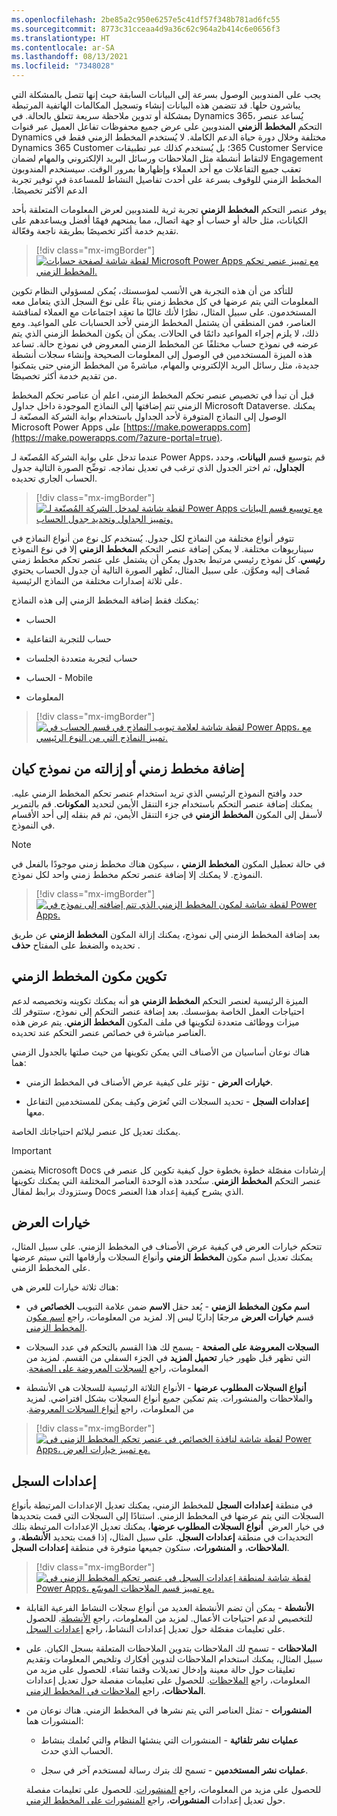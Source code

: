 ```yaml
---
ms.openlocfilehash: 2be85a2c950e6257e5c41df57f348b781ad6fc55
ms.sourcegitcommit: 8773c31cceaa4d9a36c62c964a2b414c6e0656f3
ms.translationtype: HT
ms.contentlocale: ar-SA
ms.lasthandoff: 08/13/2021
ms.locfileid: "7348028"
---
```

يجب على المندوبين الوصول بسرعة إلى البيانات السابقة حيث إنها تتصل بالمشكلة التي يباشرون حلها. قد تتضمن هذه البيانات إنشاء وتسجيل المكالمات الهاتفية المرتبطة بمشكلة أو تدوين ملاحظة سريعة تتعلق بالحالة. في Dynamics 365، يُساعد عنصر التحكم **‏‫المخطط الزمني** المندوبين على عرض جميع محفوظات تفاعل العميل عبر قنوات مختلفة وخلال دورة حياة الدعم الكاملة. لا يُستخدم المخطط الزمني فقط في Dynamics 365 Customer Service؛ بل يُستخدم كذلك عبر تطبيقات Dynamics 365 Customer Engagement لالتقاط أنشطة مثل الملاحظات ورسائل البريد الإلكتروني والمهام لضمان تعقب جميع التفاعلات مع أحد العملاء وإظهارها بمرور الوقت. سيستخدم المندوبون المخطط الزمني للوقوف بسرعة على أحدث تفاصيل النشاط للمساعدة في توفير تجربة الدعم الأكثر تخصيصًا.

يوفر عنصر التحكم **المخطط الزمني** تجربة ثرية للمندوبين لعرض المعلومات المتعلقة بأحد الكيانات، مثل حالة أو حساب أو جهة اتصال، مما يمنحهم فهمًا أفضل ويساعدهم على تقديم خدمة أكثر تخصيصًا بطريقة ناجعة وفعّالة.

> [!div class="mx-imgBorder"]
> [![لقطة شاشة لصفحة حسابات Microsoft Power Apps مع تمييز عنصر تحكم المخطط الزمني.](../media/2-1-timeline.png)](../media/2-1-timeline.png#lightbox)

للتأكد من أن هذه التجربة هي الأنسب لمؤسستك، يُمكن لمسؤولي النظام تكوين المعلومات التي يتم عرضها في كل مخطط زمني بناءً على نوع السجل الذي يتعامل معه المستخدمون. على سبيل المثال، نظرًا لأنك غالبًا ما تعقِد اجتماعات مع العملاء لمناقشة العناصر، فمن المنطقي أن يشتمل المخطط الزمني لأحد الحسابات على المواعيد.
ومع ذلك، لا يلزم إجراء المواعيد دائمًا في الحالات. يمكن أن يكون المخطط الزمني الذي يتم عرضه في نموذج حساب مختلفًا عن المخطط الزمني المعروض في نموذج حالة. تساعد هذه الميزة المستخدمين في الوصول إلى المعلومات الصحيحة وإنشاء سجلات أنشطة جديدة، مثل رسائل البريد الإلكتروني والمهام، مباشرةً من المخطط الزمني حتى يتمكنوا من تقديم خدمة أكثر تخصيصًا.

قبل أن تبدأ في تخصيص عنصر تحكم المخطط الزمني، اعلم أن عناصر تحكم المخطط الزمني تتم إضافتها إلى النماذج الموجودة داخل جداول Microsoft Dataverse. يمكنك الوصول إلى النماذج المتوفرة لأحد الجداول باستخدام بوابة الشركة المصنّعة لـ Microsoft Power Apps على [https://make.powerapps.com](https://make.powerapps.com/?azure-portal=true).

عندما تدخل على بوابة الشركة المُصنّعة لـ Power Apps، قم بتوسيع قسم **البيانات**، وحدد **الجداول**، ثم اختر الجدول الذي ترغب في تعديل نماذجه. توضِّح الصورة التالية جدول الحساب الجاري تحديده.

> [!div class="mx-imgBorder"]
> [![لقطة شاشة لمدخل الشركة المُصنّعة لـ Power Apps مع توسيع قسم البيانات وتمييز الجداول وتحديد جدول الحساب.](../media/2-2-account.png)](../media/2-2-account.png#lightbox)

تتوفر أنواع مختلفة من النماذج لكل جدول. يُستخدم كل نوع من أنواع النماذج في سيناريوهات مختلفة. لا يمكن إضافة عنصر التحكم **المخطط الزمني** إلا في نوع النموذج **رئيسي**. كل نموذج رئيسي مرتبط بجدول يمكن أن يشتمل على عنصر تحكم مخطط زمني مُضاف إليه ومكوَّن. على سبيل المثال، تُظهر الصورة التالية أن جدول الحساب يحتوي على ثلاثة إصدارات مختلفة من النماذج الرئيسية. 

يمكنك فقط إضافة المخطط الزمني إلى هذه النماذج:

- الحساب

- حساب للتجربة التفاعلية

- حساب لتجربة متعددة الجلسات

- الحساب - Mobile

- ‏‏‏‏‏‏‏‏‏‏‏‏‏‏‏‏‏‏‏المعلومات

> [!div class="mx-imgBorder"]
> [![لقطة شاشة لعلامة تبويب النماذج في قسم الحساب في Power Apps، مع تمييز النماذج التي من النوع الرئيسي.](../media/2-3-forms.png)](../media/2-3-forms.png#lightbox)

## <a name="add-or-remove-a-timeline-from-an-entity-form"></a>إضافة مخطط زمني أو إزالته من نموذج كيان

حدد وافتح النموذج الرئيسي الذي تريد استخدام عنصر تحكم المخطط الزمني عليه.
يمكنك إضافة عنصر التحكم باستخدام جزء التنقل الأيمن لتحديد **المكونات**. قم بالتمرير لأسفل إلى المكون **المخطط الزمني** في جزء التنقل الأيمن، ثم قم بنقله إلى أحد الأقسام في النموذج.

> [!NOTE]
> في حالة تعطيل المكون **المخطط الزمني** ، سيكون هناك مخطط زمني موجودًا بالفعل في النموذج. لا يمكنك إلا إضافة عنصر تحكم مخطط زمني واحد لكل نموذج.

> [!div class="mx-imgBorder"]
> [![لقطة شاشة لمكون المخطط الزمني الذي تتم إضافته إلى نموذج في Power Apps.](../media/2-4-control.png)](../media/2-4-control.png#lightbox)

بعد إضافة المخطط الزمني إلى نموذج، يمكنك إزالة المكون **المخطط الزمني** عن طريق تحديده والضغط على المفتاح **حذف** .

## <a name="configure-the-timeline-component"></a>تكوين مكون المخطط الزمني

الميزة الرئيسية لعنصر التحكم **المخطط الزمني** هو أنه يمكنك تكوينه وتخصيصه لدعم احتياجات العمل الخاصة بمؤسسك. بعد إضافة عنصر التحكم إلى نموذج، ستتوفر لك ميزات ووظائف متعددة لتكوينها في ملف المكون **المخطط الزمني**. يتم عرض هذه العناصر مباشرة في خصائص عنصر التحكم عند تحديده.

هناك نوعان أساسيان من الأصناف التي يمكن تكوينها من حيث صلتها بالجدول الزمني هما:

- **‏‫خيارات العرض‬** - تؤثر على كيفية عرض الأصناف في المخطط الزمني.

- **إعدادات السجل** - تحديد السجلات التي تُعرَض وكيف يمكن للمستخدمين التفاعل معها.

يمكنك تعديل كل عنصر ليلائم احتياجاتك الخاصة.

> [!IMPORTANT]
> يتضمن Microsoft Docs إرشادات مفصّلة خطوة بخطوة حول كيفية تكوين كل عنصر في عنصر التحكم **المخطط الزمني**. ستُحدد هذه الوحدة العناصر المختلفة التي يمكنك تكوينها وستزودك برابط لمقال Docs الذي يشرح كيفية إعداد هذا العنصر.

## <a name="display-options"></a>خيارات العرض

تتحكم ‏‫خيارات العرض‬ في كيفية عرض الأصناف في المخطط الزمني. على سبيل المثال، يمكنك تعديل اسم مكون **المخطط الزمني** وأنواع السجلات وأرقامها التي سيتم عرضها على المخطط الزمني.

هناك ثلاثة خيارات للعرض هي:

- **اسم مكون المخطط الزمني** - يُعد حقل **الاسم** ضمن علامة التبويب **الخصائص** في قسم **خيارات العرض** مرجعًا إداريًا ليس إلا. لمزيد من المعلومات، راجع [اسم مكون المخطط الزمني](/dynamics365/customer-service/customer-service-hub-user-guide-timeline-admin/?azure-portal=true#timeline-component-name).

- **‏‫السجلات المعروضة على الصفحة** - يسمح لك هذا القسم بالتحكم في عدد السجلات التي تظهر قبل ظهور خيار **‏‫تحميل المزيد‬** في الجزء السفلي من القسم.
لمزيد من المعلومات، راجع [‏‫السجلات المعروضة على الصفحة](/dynamics365/customer-service/customer-service-hub-user-guide-timeline-admin/?azure-portal=true#records-shown-on-page).

- **‏‫أنواع السجلات المطلوب عرضها‬** - الأنواع الثلاثة الرئيسية للسجلات هي الأنشطة والملاحظات والمنشورات. يتم تمكين جميع أنواع السجلات بشكل افتراضي. لمزيد من المعلومات، راجع [‏‫أنواع السجلات المعروضة](/dynamics365/customer-service/customer-service-hub-user-guide-timeline-admin/?azure-portal=true#record-types-shown).

> [!div class="mx-imgBorder"]
> [![لقطة شاشة لنافذة الخصائص في عنصر تحكم المخطط الزمني في Power Apps، مع تمييز خيارات العرض.](../media/2-5-display.png)](../media/2-5-display.png#lightbox)

## <a name="record-settings"></a>إعدادات السجل

في منطقة **إعدادات السجل** للمخطط الزمني، يمكنك تعديل الإعدادات المرتبطة بأنواع السجلات التي يتم عرضها في المخطط الزمني. استنادًا إلى السجلات التي قمت بتحديدها في خيار العرض  **‏‫أنواع السجلات المطلوب عرضها‬**، يمكنك تعديل الإعدادات المرتبطة بتلك التحديدات في منطقة **إعدادات السجل**. على سبيل المثال، إذا قمت بتحديد **الأنشطة**، و **الملاحظات**، و **المنشورات**، ستكون جميعها متوفرة في منطقة **إعدادات السجل**.

> [!div class="mx-imgBorder"]
> [![لقطة شاشة لمنطقة إعدادات السجل في عنصر تحكم المخطط الزمني في Power Apps، مع تمييز قسم الملاحظات الموسّع.](../media/2-6-records.png)](../media/2-6-records.png#lightbox)

- **الأنشطة** - يمكن أن تضم الأنشطة العديد من أنواع سجلات النشاط الفرعية القابلة للتخصيص لدعم احتياجات الأعمال. لمزيد من المعلومات، راجع [الأنشطة](/dynamics365/customer-service/customer-service-hub-user-guide-timeline-admin/?azure-portal=true#activities). للحصول على تعليمات مفصّلة حول تعديل إعدادات النشاط، راجع [إعدادات السجل](/dynamics365/customer-service/customer-service-hub-user-guide-timeline-admin/?azure-portal=true#record-settings).

- **الملاحظات** - تسمح لك الملاحظات بتدوين الملاحظات المتعلقة بسجل الكيان.
على سبيل المثال، يمكنك استخدام الملاحظات لتدوين أفكارك وتلخيص المعلومات وتقديم تعليقات حول حالة معينة وإدخال تعديلات وقتما تشاء. للحصول على مزيد من المعلومات، راجع [الملاحظات](/dynamics365/customer-service/customer-service-hub-user-guide-timeline-admin/?azure-portal=true#notes). للحصول على تعليمات مفصلة حول تعديل إعدادات **الملاحظات**، راجع [الملاحظات في المخطط الزمني](/dynamics365/customer-service/customer-service-hub-user-guide-timeline-admin/?azure-portal=true#notes-on-timeline).

- **المنشورات** - تمثل العناصر التي يتم نشرها في المخطط الزمني. هناك نوعان من المنشورات هما:

  - **‏‫عمليات نشر تلقائية‬** - المنشورات التي ينشئها النظام والتي تُعلمك بنشاط الحساب الذي حدث.

  - **‏‫عمليات نشر المستخدمين‬** - تسمح لك بترك رسالة لمستخدم آخر في سجل.

  للحصول على مزيد من المعلومات، راجع [المنشورات](/dynamics365/customer-service/customer-service-hub-user-guide-timeline-admin/?azure-portal=true#posts). 
  للحصول على تعليمات مفصلة حول تعديل إعدادات **المنشورات**، راجع [المنشورات على المخطط الزمني](/dynamics365/customer-service/customer-service-hub-user-guide-timeline-admin/?azure-portal=true#posts-on-timeline).
